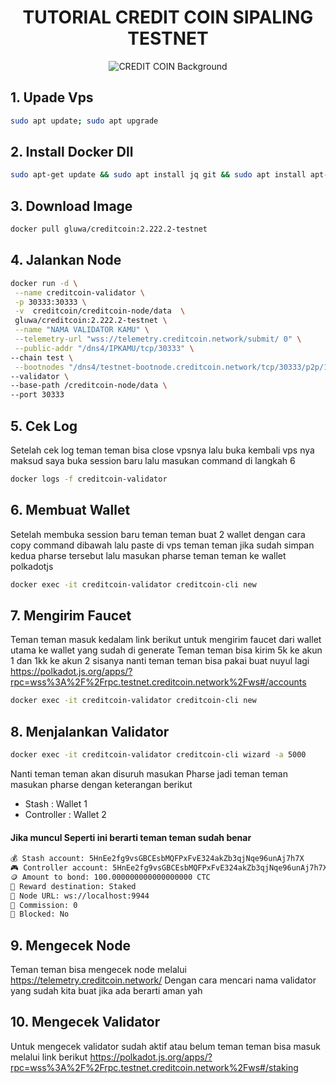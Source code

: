 <div align="center">
  <h1>TUTORIAL CREDIT COIN SIPALING TESTNET</h1>
</div>

<div align="center">
  <img src="https://bitcoinvn.com/attachments/8c8e7200-588d-11ea-9d3c-107e95d9307a-png.2668/" alt="CREDIT COIN Background" />
</div>


## 1. Upade Vps
```bash
sudo apt update; sudo apt upgrade 
```
## 2. Install Docker Dll
```bash
sudo apt-get update && sudo apt install jq git && sudo apt install apt-transport-https ca-certificates curl software-properties-common -y && curl -fsSL https://download.docker.com/linux/ubuntu/gpg | sudo apt-key add - && sudo add-apt-repository "deb [arch=amd64] https://download.docker.com/linux/ubuntu focal stable" && sudo apt-get install docker-ce docker-ce-cli containerd.io docker-compose-plugin && sudo apt-get install docker-compose-plugin 

```

## 3. Download Image 
```bash
docker pull gluwa/creditcoin:2.222.2-testnet 
```

## 4. Jalankan Node  
```bash
docker run -d \
 --name creditcoin-validator \
 -p 30333:30333 \
 -v  creditcoin/creditcoin-node/data  \
 gluwa/creditcoin:2.222.2-testnet \
 --name "NAMA VALIDATOR KAMU" \
 --telemetry-url "wss://telemetry.creditcoin.network/submit/ 0" \
 --public-addr "/dns4/IPKAMU/tcp/30333" \
--chain test \
 --bootnodes "/dns4/testnet-bootnode.creditcoin.network/tcp/30333/p2p/12D3KooWG3eEuYxo37LvU1g6SSESu4i9TQ8FrZmJcjvdys7eA3cH" "/dns4/testnet-bootnode2.creditcoin.network/tcp/30333/p2p/12D3KooWLq7wCMQS3qVMCNJ2Zm6rYuYh74cM99i9Tm8PMdqJPDzb" "/dns4/testnet-bootnode3.creditcoin.network/tcp/30333/p2p/12D3KooWAKUrvmchoLomoouoN1sKfF9kq8dYtCVFvtPuvqp7wFBS" \
--validator \
--base-path /creditcoin-node/data \
--port 30333
```


## 5. Cek Log
Setelah cek log teman teman bisa close vpsnya lalu buka kembali vps nya maksud saya buka session baru lalu masukan command di langkah 6 
```bash
docker logs -f creditcoin-validator
```

## 6. Membuat Wallet
Setelah membuka session baru teman teman buat 2 wallet dengan cara copy command dibawah lalu paste di vps teman teman
jika sudah simpan kedua pharse tersebut lalu masukan pharse teman teman ke wallet polkadotjs
```bash
docker exec -it creditcoin-validator creditcoin-cli new
```

## 7. Mengirim Faucet 
Teman teman masuk kedalam link berikut untuk mengirim faucet dari wallet utama ke wallet yang sudah di generate
Teman teman bisa kirim 5k ke akun 1 dan 1kk ke akun 2 sisanya nanti teman teman bisa pakai buat nuyul lagi 
https://polkadot.js.org/apps/?rpc=wss%3A%2F%2Frpc.testnet.creditcoin.network%2Fws#/accounts
```bash
docker exec -it creditcoin-validator creditcoin-cli new
```

## 8. Menjalankan Validator 
```bash
docker exec -it creditcoin-validator creditcoin-cli wizard -a 5000
```
  Nanti teman teman akan disuruh masukan Pharse jadi teman teman masukan pharse dengan keterangan berikut 
- Stash       : Wallet 1
- Controller  : Wallet 2
#### Jika muncul Seperti ini  berarti teman teman sudah benar 
```bash
💰 Stash account: 5HnEe2fg9vsGBCEsbMQFPxFvE324akZb3qjNqe96unAj7h7X
🎮 Controller account: 5HnEe2fg9vsGBCEsbMQFPxFvE324akZb3qjNqe96unAj7h7X
🪙 Amount to bond: 100.000000000000000000 CTC
🎁 Reward destination: Staked
📡 Node URL: ws://localhost:9944
💸 Commission: 0
🔐 Blocked: No
```

## 9. Mengecek Node 
Teman teman bisa mengecek node melalui https://telemetry.creditcoin.network/
Dengan cara mencari nama validator yang sudah kita buat jika ada berarti aman yah

## 10. Mengecek Validator
Untuk mengecek validator sudah aktif atau belum teman teman bisa masuk melalui link berikut 
https://polkadot.js.org/apps/?rpc=wss%3A%2F%2Frpc.testnet.creditcoin.network%2Fws#/staking
